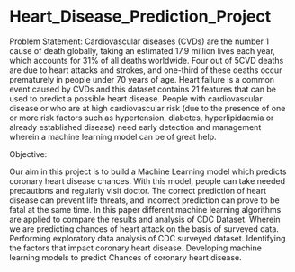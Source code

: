 # Heart_Disease_Prediction_Project


Problem Statement:
Cardiovascular diseases (CVDs) are the number 1 cause of death globally, taking an
estimated 17.9 million lives each year, which accounts for 31% of all deaths worldwide.
Four out of 5CVD deaths are due to heart attacks and strokes, and one-third of these deaths
occur prematurely in people under 70 years of age. Heart failure is a common event caused
by CVDs and this dataset contains 21 features that can be used to predict a possible heart
disease.
People with cardiovascular disease or who are at high cardiovascular risk (due to the
presence of one or more risk factors such as hypertension, diabetes, hyperlipidaemia or
already established disease) need early detection and management wherein a machine
learning model can be of great help.

Objective:

Our aim in this project is to build a Machine Learning model which predicts coronary heart
disease chances. With this model, people can take needed precautions and regularly visit
doctor.
The correct prediction of heart disease can prevent life threats, and incorrect prediction can
prove to be fatal at the same time. In this paper different machine learning algorithms are
applied to compare the results and analysis of CDC Dataset. Wherein we are predicting
chances of heart attack on the basis of surveyed data.
Performing exploratory data analysis of CDC surveyed dataset.
Identifying the factors that impact coronary heart disease.
Developing machine learning models to predict Chances of coronary heart disease.



